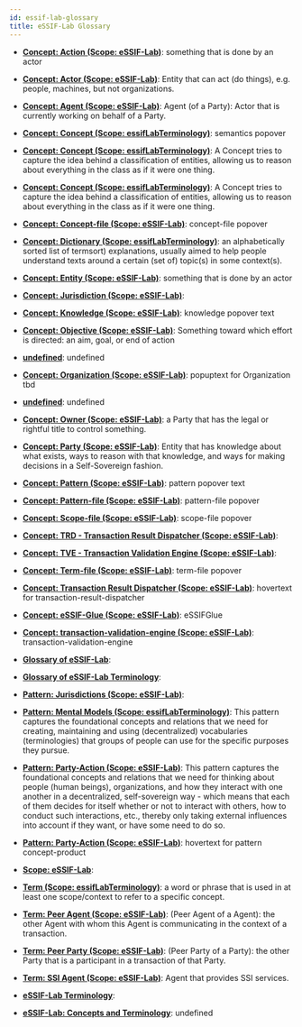 ```yaml
---
id: essif-lab-glossary
title: eSSIF-Lab Glossary
---
```


- **[Concept: Action (Scope: eSSIF-Lab)](/docs/terms/action)**: something that is done by an actor


- **[Concept: Actor (Scope: eSSIF-Lab)](/docs/terms/actor)**: Entity that can act (do things), e.g. people, machines, but not organizations.


- **[Concept: Agent (Scope: eSSIF-Lab)](/docs/terms/agent)**: Agent (of a Party): Actor that is currently working on behalf of a Party.


- **[Concept: Concept (Scope: essifLabTerminology)](/docs/terms/semantics)**: semantics popover


- **[Concept: Concept (Scope: essifLabTerminology)](/docs/terms/concept)**: A Concept tries to capture the idea behind a classification of entities, allowing us to reason about everything in the class as if it were one thing.


- **[Concept: Concept (Scope: essifLabTerminology)](/docs/terms/concepts)**: A Concept tries to capture the idea behind a classification of entities, allowing us to reason about everything in the class as if it were one thing.


- **[Concept: Concept-file (Scope: eSSIF-Lab)](/docs/terms/pattern-file)**: concept-file popover


- **[Concept: Dictionary (Scope: essifLabTerminology)](/docs/terms/dictionary)**: an alphabetically sorted list of termsort) explanations, usually aimed to help people understand texts around a certain (set of) topic(s) in some context(s).


- **[Concept: Entity (Scope: eSSIF-Lab)](/docs/terms/entity)**: something that is done by an actor


- **[Concept: Jurisdiction (Scope: eSSIF-Lab)](/docs/terms/jurisdiction)**: <Text that pops up when the user hovers over a reference to this concept>


- **[Concept: Knowledge (Scope: eSSIF-Lab)](/docs/terms/knowledge)**: knowledge popover text


- **[Concept: Objective (Scope: eSSIF-Lab)](/docs/terms/objective)**: Something toward which effort is directed: an aim, goal, or end of action


- **[undefined](/docs/terms/README)**: undefined


- **[Concept: Organization (Scope: eSSIF-Lab)](/docs/terms/organization)**: popuptext for Organization tbd


- **[undefined](/docs/terms/CONTRIBUTIONS)**: undefined


- **[Concept: Owner (Scope: eSSIF-Lab)](/docs/terms/owner)**: a Party that has the legal or rightful title to control something.


- **[Concept: Party (Scope: eSSIF-Lab)](/docs/terms/party)**: Entity that has knowledge about what exists, ways to reason with that knowledge, and ways for making decisions in a Self-Sovereign fashion.


- **[Concept: Pattern (Scope: eSSIF-Lab)](/docs/terms/pattern)**: pattern popover text


- **[Concept: Pattern-file (Scope: eSSIF-Lab)](/docs/terms/concept-file)**: pattern-file popover


- **[Concept: Scope-file (Scope: eSSIF-Lab)](/docs/terms/scope-file)**: scope-file popover


- **[Concept: TRD - Transaction Result Dispatcher (Scope: eSSIF-Lab)](/docs/terms/trd)**: <Text that pops up when the user hovers over a reference to this concept>


- **[Concept: TVE - Transaction Validation Engine (Scope: eSSIF-Lab)](/docs/terms/tve)**: <Text that pops up when the user hovers over a reference to this concept>


- **[Concept: Term-file (Scope: eSSIF-Lab)](/docs/terms/term-file)**: term-file popover


- **[Concept: Transaction Result Dispatcher (Scope: eSSIF-Lab)](/docs/terms/transaction-result-dispatcher)**: hovertext for transaction-result-dispatcher


- **[Concept: eSSIF-Glue (Scope: eSSIF-Lab)](/docs/terms/eSSIFGlue)**: eSSIFGlue


- **[Concept: transaction-validation-engine (Scope: eSSIF-Lab)](/docs/terms/transaction-validation-engine)**: transaction-validation-engine


- **[Glossary of eSSIF-Lab](/docs/terms/essifLab-glossary)**: <Text that pops up when the user hovers over a reference to this eSSIF-Lab glossary>


- **[Glossary of eSSIF-Lab Terminology](/docs/terms/glossary)**: <Text that pops up when the user hovers over a reference to this eSSIF-Lab Terminology glossary>


- **[Pattern: Jurisdictions (Scope: eSSIF-Lab)](/docs/terms/jurisdictions)**: <Text that pops up when the user hovers over a reference to this pattern>


- **[Pattern: Mental Models (Scope: essifLabTerminology)](/docs/terms/mental-model)**: This pattern captures the foundational concepts and relations that we need for creating, maintaining and using  (decentralized) vocabularies (terminologies) that groups of people can use for the specific purposes they pursue.


- **[Pattern: Party-Action (Scope: eSSIF-Lab)](/docs/terms/party-action)**: This pattern captures the foundational concepts and relations that we need for thinking about people (human beings), organizations, and how they interact with one another in a decentralized, self-sovereign way - which means that each of them decides for itself whether or not to interact with others, how to conduct such interactions, etc., thereby only taking external influences into account if they want, or have some need to do so.


- **[Pattern: Party-Action (Scope: eSSIF-Lab)](/docs/terms/essiflab-concept-product)**: hovertext for pattern concept-product


- **[Scope: eSSIF-Lab](/docs/terms/essifLab-scope)**: <essifLab-scope hovertext>


- **[Term (Scope: essifLabTerminology)](/docs/terms/term)**: a word or phrase that is used in at least one scope/context to refer to a specific concept.


- **[Term: Peer Agent (Scope: eSSIF-Lab)](/docs/terms/peer-agent)**: (Peer Agent of a Agent): the other Agent with whom this Agent is communicating in the context of a transaction.


- **[Term: Peer Party (Scope: eSSIF-Lab)](/docs/terms/peer-party)**: (Peer Party of a Party): the other Party that is a participant in a transaction of that Party.


- **[Term: SSI Agent (Scope: eSSIF-Lab)](/docs/terms/ssi-agent)**: Agent that provides SSI services.


- **[eSSIF-Lab Terminology](/docs/terms/scope)**: <essifLabTerminology-scope hovertext>


- **[eSSIF-Lab: Concepts and Terminology](/docs/terms/terminology)**: undefined
